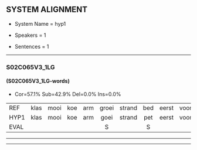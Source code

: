 
## SYSTEM ALIGNMENT

- System Name = hyp1

- Speakers = 1

- Sentences = 1

---

### S02C065V3_1LG

#### (S02C065V3_1LG-words)

- Cor=57.1%	Sub=42.9%	Del=0.0%	Ins=0.0%

|  |  |  |  |  |  |  |  |  |  |  |  |  |  |  |  |  |  |  |  |  |  |  |  |  |  |  |  |  |  |  |  |  |  |  |  |  |  |  |  |  |  |  |
|:--- |:---:|:---:|:---:|:---:|:---:|:---:|:---:|:---:|:---:|:---:|:---:|:---:|:---:|:---:|:---:|:---:|:---:|:---:|:---:|:---:|:---:|:---:|:---:|:---:|:---:|:---:|:---:|:---:|:---:|:---:|:---:|:---:|:---:|:---:|:---:|:---:|:---:|:---:|:---:|:---:|:---:|:---:|
| REF | klas | mooi | koe | arm | groei | strand | bed | eerst | voor | draai | sjaal | herfst | * | duur | straat | leeuw | clown | clown | hoek | krant | hout | vriend | gauw | chips | groen | feest | reis | jas | huis | paard | vijf | muts | nieuw | kind | bang | oog | zacht | schoen | plas | neus | knoop | plank |
| HYP1 | klas | mooi | koe | arm | goei | strand | pet | eerst | voor | trai | sjaal | herst | de | duur | straat | leeuw | klown | clown | hoek | krand | hout | vrind | gouw | ships | groen | veest | vijst | jas | vuis | veft | vef | mut | nieuw | kind | ban | oog | zacht | schoen | plas | muis | knoop | plank |
| EVAL |  |  |  |  | S |  | S |  |  | S |  | S | S |  |  |  | S |  |  | S |  | S | S | S |  | S | S |  | S | S | S | S |  |  | S |  |  |  |  | S |  |  |
---

---

